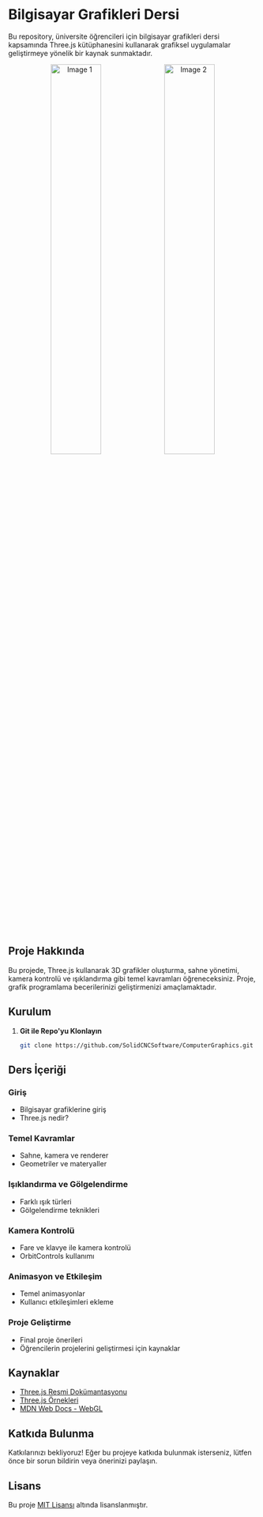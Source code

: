 # Bilgisayar Grafikleri Dersi

Bu repository, üniversite öğrencileri için bilgisayar grafikleri dersi kapsamında Three.js kütüphanesini kullanarak grafiksel uygulamalar geliştirmeye yönelik bir kaynak sunmaktadır.

<div align="center">
    <img src="images/image1.png" width="45%" alt="Image 1">
    <img src="images/image2.png" width="45%" alt="Image 2">
</div>

## Proje Hakkında

Bu projede, Three.js kullanarak 3D grafikler oluşturma, sahne yönetimi, kamera kontrolü ve ışıklandırma gibi temel kavramları öğreneceksiniz. Proje, grafik programlama becerilerinizi geliştirmenizi amaçlamaktadır.

## Kurulum

1. **Git ile Repo'yu Klonlayın**
   ```bash
   git clone https://github.com/SolidCNCSoftware/ComputerGraphics.git

## Ders İçeriği

### Giriş
- Bilgisayar grafiklerine giriş
- Three.js nedir?

### Temel Kavramlar
- Sahne, kamera ve renderer
- Geometriler ve materyaller

### Işıklandırma ve Gölgelendirme
- Farklı ışık türleri
- Gölgelendirme teknikleri

### Kamera Kontrolü
- Fare ve klavye ile kamera kontrolü
- OrbitControls kullanımı

### Animasyon ve Etkileşim
- Temel animasyonlar
- Kullanıcı etkileşimleri ekleme

### Proje Geliştirme
- Final proje önerileri
- Öğrencilerin projelerini geliştirmesi için kaynaklar

## Kaynaklar
- [Three.js Resmi Dokümantasyonu](https://threejs.org/docs/index.html#manual/en/introduction/Getting-started)
- [Three.js Örnekleri](https://threejs.org/examples/)
- [MDN Web Docs - WebGL](https://developer.mozilla.org/en-US/docs/Web/API/WebGL_API)

## Katkıda Bulunma
Katkılarınızı bekliyoruz! Eğer bu projeye katkıda bulunmak isterseniz, lütfen önce bir sorun bildirin veya önerinizi paylaşın.

## Lisans
Bu proje [MIT Lisansı](LICENSE) altında lisanslanmıştır.
